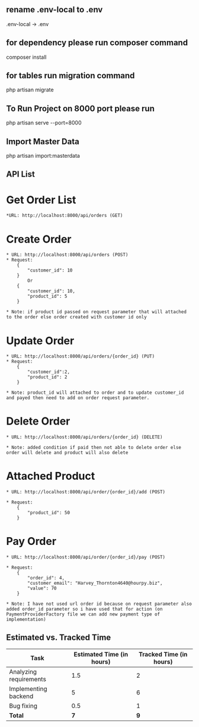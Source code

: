 ## rename .env-local to .env
.env-local -> .env

## for dependency  please run composer command
composer install

## for tables run migration command
php artisan migrate

## To Run Project on 8000 port please run
php  artisan serve --port=8000

## Import Master Data
php artisan import:masterdata

## API List

# Get Order List
    *URL: http://localhost:8000/api/orders (GET)

# Create Order #
    * URL: http://localhost:8000/api/orders (POST)
    * Request: 
        {
            "customer_id": 10
        }
            Or
        {
            "customer_id": 10,
            "product_id": 5
        }

    * Note: if product id passed on request parameter that will attached to the order else order created with customer id only

# Update Order #
    * URL: http://localhost:8000/api/orders/{order_id} (PUT)
    * Request: 
        {
            "customer_id":2,
            "product_id": 2
        }

    * Note: product_id will attached to order and to update customer_id and payed then need to add on order request parameter.

# Delete Order #
    * URL: http://localhost:8000/api/orders/{order_id} (DELETE)

    * Note: added condition if paid then not able to delete order else order will delete and product will also delete

# Attached Product
    * URL: http://localhost:8000/api/order/{order_id}/add (POST)
    
    * Request:
        {
            "product_id": 50
        }

# Pay Order
    * URL: http://localhost:8000/api/order/{order_id}/pay (POST)
    
    * Request:
        {
            "order_id": 4,
            "customer_email": "Harvey_Thornton4640@hourpy.biz",
            "value": 70
        }

    * Note: I have not used url order id because on request parameter also added order_id parameter so i have used that for action (on PaymentProviderFactory file we can add new payment type of implementation)


## Estimated vs. Tracked Time

| Task                   | Estimated Time (in hours) | Tracked Time (in hours) |
|------------------------|---------------------------|-------------------------|
| Analyzing requirements | 1.5                       | 2                       |
| Implementing backend   | 5                         | 6                       |
| Bug fixing             | 0.5                       | 1                       |
| **Total**              | **7**                     | **9**                   |
